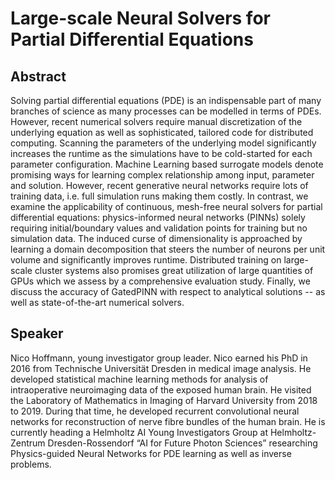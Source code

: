 # Large-scale Neural Solvers for Partial Differential Equations

## Abstract
Solving partial differential equations (PDE) is an indispensable part of many branches of science as many processes can be modelled in terms of PDEs. However, recent numerical solvers require manual discretization of the underlying equation as well as sophisticated, tailored code for distributed computing. Scanning the parameters of the underlying model significantly increases the runtime as the simulations have to be cold-started for each parameter configuration. Machine Learning based surrogate models denote promising ways for learning complex relationship among input, parameter and solution. However, recent generative neural networks require lots of training data, i.e. full simulation runs making them costly. In contrast, we examine the applicability of continuous, mesh-free neural solvers for partial differential equations: physics-informed neural networks (PINNs) solely requiring initial/boundary values and validation points for training but no simulation data. The induced curse of dimensionality is approached by learning a domain decomposition that steers the number of neurons per unit volume and significantly improves runtime. Distributed training on large-scale cluster systems also promises great utilization of large quantities of GPUs which we assess by a comprehensive evaluation study. Finally, we discuss the accuracy of GatedPINN with respect to analytical solutions -- as well as state-of-the-art numerical solvers.

## Speaker
Nico Hoffmann, young investigator group leader. Nico earned his PhD in 2016 from Technische Universität Dresden in medical image analysis. He developed statistical machine learning methods for analysis of intraoperative neuroimaging data of the exposed human brain. He visited the Laboratory of Mathematics in Imaging of Harvard University from 2018 to 2019. During that time, he developed recurrent convolutional neural networks for reconstruction of nerve fibre bundles of the human brain. He is currently heading a Helmholtz AI Young Investigators Group at Helmholtz-Zentrum Dresden-Rossendorf “AI for Future Photon Sciences” researching Physics-guided Neural Networks for PDE learning as well as inverse problems. 
